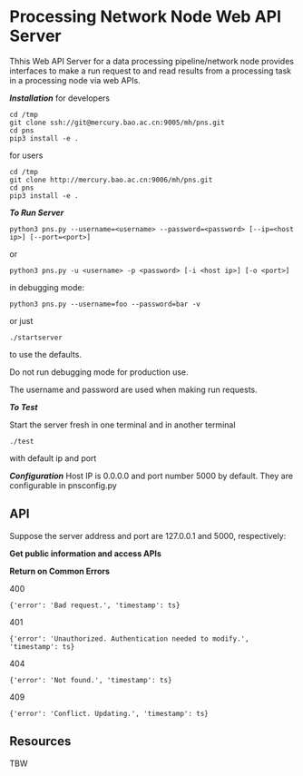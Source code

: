Processing Network Node Web API Server
==============

Thhis Web API Server for a data processing pipeline/network node provides interfaces to make a run request to and read results from a processing task in a processing node via web APIs.

_**Installation**_
for developers
```
cd /tmp
git clone ssh://git@mercury.bao.ac.cn:9005/mh/pns.git
cd pns
pip3 install -e .
```
for users
```
cd /tmp
git clone http://mercury.bao.ac.cn:9006/mh/pns.git
cd pns
pip3 install -e .
```

_**To Run Server**_

```
python3 pns.py --username=<username> --password=<password> [--ip=<host ip>] [--port=<port>]
```
or
```
python3 pns.py -u <username> -p <password> [-i <host ip>] [-o <port>]
```
in debugging mode:
```
python3 pns.py --username=foo --password=bar -v
```
or just
```
./startserver
```
to use the defaults.

Do not run debugging mode for production use.

The username and password are used when making run requests.

_**To Test**_


Start the server fresh in one terminal and in another terminal
```
./test
```
with default ip and port

_**Configuration**_
Host IP is 0.0.0.0 and port number 5000 by default. They are configurable in pnsconfig.py 

API
---
Suppose the server address and port are 127.0.0.1 and 5000, respectively:

<b>Get public information and access APIs</b>

<b>Return on Common Errors</b>

400
```
{'error': 'Bad request.', 'timestamp': ts}
```
401
```
{'error': 'Unauthorized. Authentication needed to modify.', 'timestamp': ts}
```
404
```
{'error': 'Not found.', 'timestamp': ts}
```
409
```
{'error': 'Conflict. Updating.', 'timestamp': ts}
```


Resources
---------

TBW
